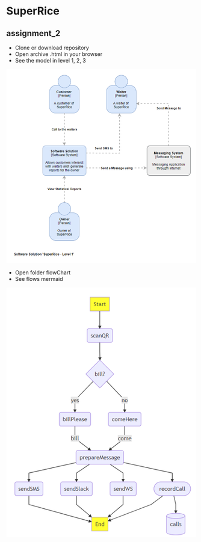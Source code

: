 # SuperRice 
## assignment_2
- Clone or download repository
- Open archive .html in your browser
- See the model in level 1, 2, 3

![Image description](https://github.com/dsanchestorrico/SuperRice/blob/master/img/level1.png)

- Open folder flowChart
- See flows mermaid

![Image description](https://github.com/dsanchestorrico/SuperRice/blob/master/img/flow.png)
